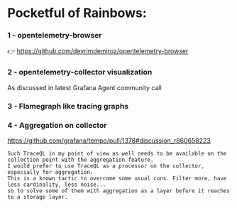 # Pocketful of Rainbows:

### 1 - opentelemetry-browser
👉 https://github.com/devrimdemiroz/opentelemetry-browser


### 2 - opentelemetry-collector visualization
As discussed in latest Grafana Agent community call


### 3 - Flamegraph like tracing graphs


### 4 - Aggregation on collector

https://github.com/grafana/tempo/pull/1378#discussion_r860658223
```text
Such TraceQL in my point of view as well needs to be available on the collection point with the aggregation feature. 
I would prefer to use TraceQL as a processor on the collector, especially for aggregation. 
This is a known tactic to overcome some usual cons. Filter more, have less cardinality, less noise... 
so to solve some of them with aggregation as a layer before it reaches to a storage layer.
```